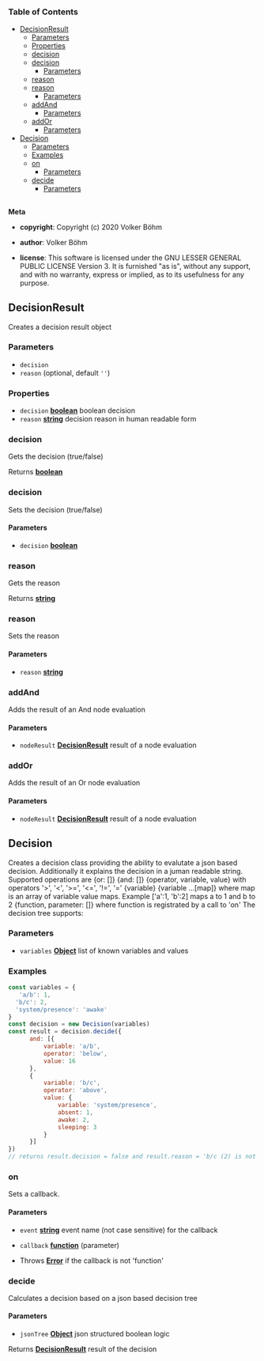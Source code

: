 <!-- Generated by documentation.js. Update this documentation by updating the source code. -->

### Table of Contents

-   [DecisionResult][1]
    -   [Parameters][2]
    -   [Properties][3]
    -   [decision][4]
    -   [decision][5]
        -   [Parameters][6]
    -   [reason][7]
    -   [reason][8]
        -   [Parameters][9]
    -   [addAnd][10]
        -   [Parameters][11]
    -   [addOr][12]
        -   [Parameters][13]
-   [Decision][14]
    -   [Parameters][15]
    -   [Examples][16]
    -   [on][17]
        -   [Parameters][18]
    -   [decide][19]
        -   [Parameters][20]

## 

**Meta**

-   **copyright**: Copyright (c) 2020 Volker Böhm

-   **author**: Volker Böhm
-   **license**: This software is licensed under the GNU LESSER GENERAL PUBLIC LICENSE Version 3. It is furnished
    "as is", without any support, and with no warranty, express or implied, as to its usefulness for
    any purpose.

## DecisionResult

Creates a decision result object

### Parameters

-   `decision`  
-   `reason`   (optional, default `''`)

### Properties

-   `decision` **[boolean][21]** boolean decision
-   `reason` **[string][22]** decision reason in human readable form

### decision

Gets the decision (true/false)

Returns **[boolean][21]** 

### decision

Sets the decision (true/false)

#### Parameters

-   `decision` **[boolean][21]** 

### reason

Gets the reason

Returns **[string][22]** 

### reason

Sets the reason

#### Parameters

-   `reason` **[string][22]** 

### addAnd

Adds the result of an And node evaluation

#### Parameters

-   `nodeResult` **[DecisionResult][23]** result of a node evaluation

### addOr

Adds the result of an Or node evaluation

#### Parameters

-   `nodeResult` **[DecisionResult][23]** result of a node evaluation

## Decision

Creates a decision class providing the ability to evalutate a json based decision. Additionally it explains the
decision in a juman readable string. Supported operations are
{or: \[]}
{and: \[]}
{operator, variable, value} with operators '>', '&lt;', '>=', '&lt;=', '!=', '='
{variable}
{variable ...[map]} where map is an array of variable value maps. Example ['a':1, 'b':2] maps a to 1 and b to 2
{function, parameter: \[]} where function is registrated by a call to 'on'
The decision tree supports:

### Parameters

-   `variables` **[Object][24]** list of known variables and values

### Examples

```javascript
const variables = {
   'a/b': 1,
  'b/c': 2,
  'system/presence': 'awake'
}
const decision = new Decision(variables)
const result = decision.decide({
      and: [{
          variable: 'a/b',
          operator: 'below',
          value: 16
      },
      {
          variable: 'b/c',
          operator: 'above',
          value: {
              variable: 'system/presence',
              absent: 1,
              awake: 2,
              sleeping: 3
          }
      }]
})
// returns result.decision = false and result.reason = 'b/c (2) is not above 2'
```

### on

Sets a callback.

#### Parameters

-   `event` **[string][22]** event name (not case sensitive) for the callback
-   `callback` **[function][25]** (parameter)


-   Throws **[Error][26]** if the callback is not 'function'

### decide

Calculates a decision based on a json based decision tree

#### Parameters

-   `jsonTree` **[Object][24]** json structured boolean logic

Returns **[DecisionResult][23]** result of the decision

[1]: #decisionresult

[2]: #parameters

[3]: #properties

[4]: #decision

[5]: #decision-1

[6]: #parameters-1

[7]: #reason

[8]: #reason-1

[9]: #parameters-2

[10]: #addand

[11]: #parameters-3

[12]: #addor

[13]: #parameters-4

[14]: #decision-2

[15]: #parameters-5

[16]: #examples

[17]: #on

[18]: #parameters-6

[19]: #decide

[20]: #parameters-7

[21]: https://developer.mozilla.org/docs/Web/JavaScript/Reference/Global_Objects/Boolean

[22]: https://developer.mozilla.org/docs/Web/JavaScript/Reference/Global_Objects/String

[23]: #decisionresult

[24]: https://developer.mozilla.org/docs/Web/JavaScript/Reference/Global_Objects/Object

[25]: https://developer.mozilla.org/docs/Web/JavaScript/Reference/Statements/function

[26]: https://developer.mozilla.org/docs/Web/JavaScript/Reference/Global_Objects/Error
